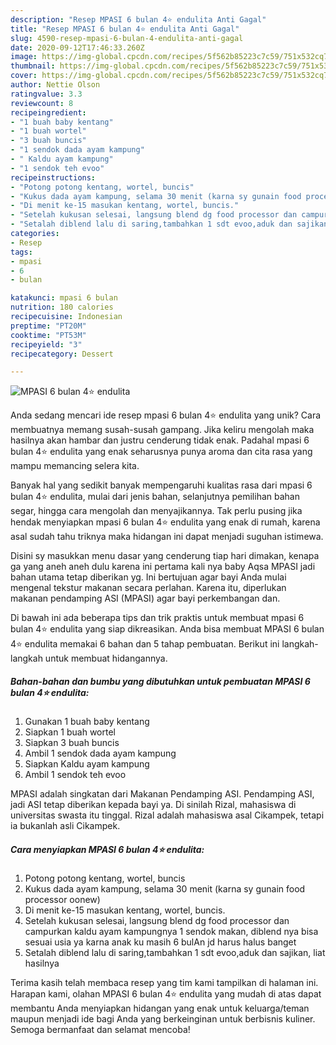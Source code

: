 ```yaml
---
description: "Resep MPASI 6 bulan 4⭐️ endulita Anti Gagal"
title: "Resep MPASI 6 bulan 4⭐️ endulita Anti Gagal"
slug: 4590-resep-mpasi-6-bulan-4-endulita-anti-gagal
date: 2020-09-12T17:46:33.260Z
image: https://img-global.cpcdn.com/recipes/5f562b85223c7c59/751x532cq70/mpasi-6-bulan-4⭐️-endulita-foto-resep-utama.jpg
thumbnail: https://img-global.cpcdn.com/recipes/5f562b85223c7c59/751x532cq70/mpasi-6-bulan-4⭐️-endulita-foto-resep-utama.jpg
cover: https://img-global.cpcdn.com/recipes/5f562b85223c7c59/751x532cq70/mpasi-6-bulan-4⭐️-endulita-foto-resep-utama.jpg
author: Nettie Olson
ratingvalue: 3.3
reviewcount: 8
recipeingredient:
- "1 buah baby kentang"
- "1 buah wortel"
- "3 buah buncis"
- "1 sendok dada ayam kampung"
- " Kaldu ayam kampung"
- "1 sendok teh evoo"
recipeinstructions:
- "Potong potong kentang, wortel, buncis"
- "Kukus dada ayam kampung, selama 30 menit (karna sy gunain food processor oonew)"
- "Di menit ke-15 masukan kentang, wortel, buncis."
- "Setelah kukusan selesai, langsung blend dg food processor dan campurkan kaldu ayam kampungnya 1 sendok makan, diblend nya bisa sesuai usia ya karna anak ku masih 6 bulAn jd harus halus banget"
- "Setalah diblend lalu di saring,tambahkan 1 sdt evoo,aduk dan sajikan, liat hasilnya"
categories:
- Resep
tags:
- mpasi
- 6
- bulan

katakunci: mpasi 6 bulan 
nutrition: 180 calories
recipecuisine: Indonesian
preptime: "PT20M"
cooktime: "PT53M"
recipeyield: "3"
recipecategory: Dessert

---
```



![MPASI 6 bulan 4⭐️ endulita](https://img-global.cpcdn.com/recipes/5f562b85223c7c59/751x532cq70/mpasi-6-bulan-4⭐️-endulita-foto-resep-utama.jpg)

Anda sedang mencari ide resep mpasi 6 bulan 4⭐️ endulita yang unik? Cara membuatnya memang susah-susah gampang. Jika keliru mengolah maka hasilnya akan hambar dan justru cenderung tidak enak. Padahal mpasi 6 bulan 4⭐️ endulita yang enak seharusnya punya aroma dan cita rasa yang mampu memancing selera kita.

Banyak hal yang sedikit banyak mempengaruhi kualitas rasa dari mpasi 6 bulan 4⭐️ endulita, mulai dari jenis bahan, selanjutnya pemilihan bahan segar, hingga cara mengolah dan menyajikannya. Tak perlu pusing jika hendak menyiapkan mpasi 6 bulan 4⭐️ endulita yang enak di rumah, karena asal sudah tahu triknya maka hidangan ini dapat menjadi suguhan istimewa.

Disini sy masukkan menu dasar yang cenderung tiap hari dimakan, kenapa ga yang aneh aneh dulu karena ini pertama kali nya baby Aqsa MPASI jadi bahan utama tetap diberikan yg. Ini bertujuan agar bayi Anda mulai mengenal tekstur makanan secara perlahan. Karena itu, diperlukan makanan pendamping ASI (MPASI) agar bayi perkembangan dan.


Di bawah ini ada beberapa tips dan trik praktis untuk membuat mpasi 6 bulan 4⭐️ endulita yang siap dikreasikan. Anda bisa membuat MPASI 6 bulan 4⭐️ endulita memakai 6 bahan dan 5 tahap pembuatan. Berikut ini langkah-langkah untuk membuat hidangannya.

<!--inarticleads1-->

##### Bahan-bahan dan bumbu yang dibutuhkan untuk pembuatan MPASI 6 bulan 4⭐️ endulita:

1. Gunakan 1 buah baby kentang
1. Siapkan 1 buah wortel
1. Siapkan 3 buah buncis
1. Ambil 1 sendok dada ayam kampung
1. Siapkan  Kaldu ayam kampung
1. Ambil 1 sendok teh evoo


MPASI adalah singkatan dari Makanan Pendamping ASI. Pendamping ASI, jadi ASI tetap diberikan kepada bayi ya. Di sinilah Rizal, mahasiswa di universitas swasta itu tinggal. Rizal adalah mahasiswa asal Cikampek, tetapi ia bukanlah asli Cikampek. 

<!--inarticleads2-->

##### Cara menyiapkan MPASI 6 bulan 4⭐️ endulita:

1. Potong potong kentang, wortel, buncis
1. Kukus dada ayam kampung, selama 30 menit (karna sy gunain food processor oonew)
1. Di menit ke-15 masukan kentang, wortel, buncis.
1. Setelah kukusan selesai, langsung blend dg food processor dan campurkan kaldu ayam kampungnya 1 sendok makan, diblend nya bisa sesuai usia ya karna anak ku masih 6 bulAn jd harus halus banget
1. Setalah diblend lalu di saring,tambahkan 1 sdt evoo,aduk dan sajikan, liat hasilnya




Terima kasih telah membaca resep yang tim kami tampilkan di halaman ini. Harapan kami, olahan MPASI 6 bulan 4⭐️ endulita yang mudah di atas dapat membantu Anda menyiapkan hidangan yang enak untuk keluarga/teman maupun menjadi ide bagi Anda yang berkeinginan untuk berbisnis kuliner. Semoga bermanfaat dan selamat mencoba!

